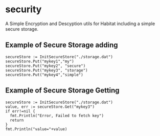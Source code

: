 # security
A Simple Encryption and Descyption utils for Habitat including a simple secure storage.

## Example of Secure Storage adding
    secureStore := InitSecureStore("./storage.dat")
    secureStore.Put("mykey1","my")
    secureStore.Put("mykey2", "secure")
    secureStore.Put("mykey3", "storage")
    secureStore.Put("mykey4","simple")
    
## Example of Secure Storage Getting
    secureStore := InitSecureStore("./storage.dat")
    value, err := secureStore.Get("mykey3")
    if err!=nil {
      fmt.Println("Error, Failed to fetch key")
      return
    }
    fmt.Println("value="+value)
